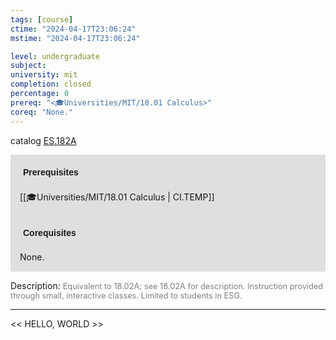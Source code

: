 ```yaml
---
tags: [course]
ctime: "2024-04-17T23:06:24"
mstime: "2024-04-17T23:06:24"

level: undergraduate
subject: 
university: mit
completion: closed
percentage: 0
prereq: "<🎓Universities/MIT/18.01 Calculus>"
coreq: "None."
---
```


catalog [ES.182A](http://student.mit.edu/catalog/mESa.html#ES.182A)

<span style="display: block; padding: 15px; background-color: rgb(100, 100, 100, 0.2);"><font id="m_prereq3925_0" style="display: block; font-family: Arial, sans-serif; font-weight: bold; padding: 5px">Prerequisites</font><br><span id="prereq3925_0">[[🎓Universities/MIT/18.01 Calculus | CI.TEMP]]</span></span>
<span style="display: block; padding: 15px; background-color: rgb(100, 100, 100, 0.2);"><font id="m_coreq3925_0" style="display: block; font-family: Arial, sans-serif; font-weight: bold; padding: 5px">Corequisites</font><br><span id="coreq3925_0">None.</span></span>

<font style="">Description:</font>
<font style="color: grey; font-size: 0.8rem;">Equivalent to 18.02A; see 18.02A for description. Instruction provided through small, interactive classes. Limited to students in ESG.</font>



---

<< HELLO, WORLD >>
